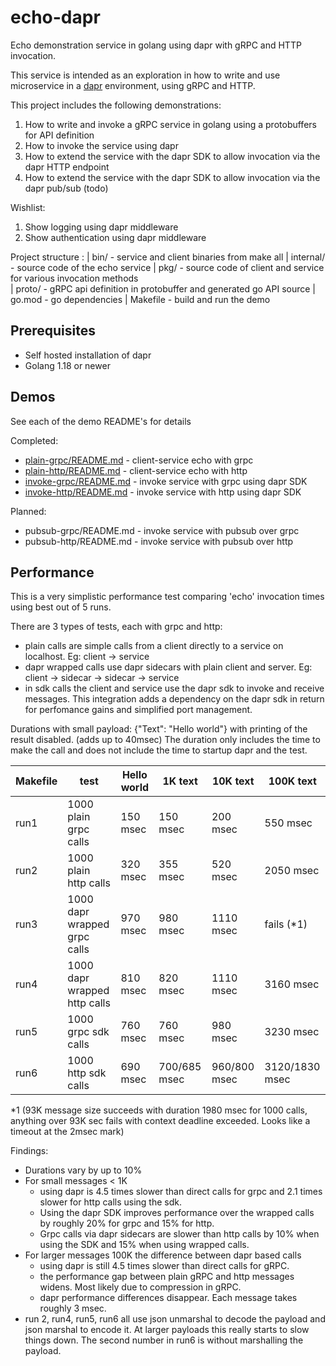 # echo-dapr

Echo demonstration service in golang using dapr with gRPC and HTTP invocation.

This service is intended as an exploration in how to write and use microservice in a [dapr](https://docs.dapr.io/) environment, using gRPC and HTTP.

This project includes the following demonstrations:

1. How to write and invoke a gRPC service in golang using a protobuffers for API definition
2. How to invoke the service using dapr
3. How to extend the service with the dapr SDK to allow invocation via the dapr HTTP endpoint
4. How to extend the service with the dapr SDK to allow invocation via the dapr pub/sub (todo)

Wishlist:

1. Show logging using dapr middleware
2. Show authentication using dapr middleware

Project structure :
| bin/ - service and client binaries from make all
| internal/ - source code of the echo service
| pkg/ - source code of client and service for various invocation methods  
| proto/ - gRPC api definition in protobuffer and generated go API source
| go.mod - go dependencies
| Makefile - build and run the demo

## Prerequisites

* Self hosted installation of dapr
* Golang 1.18 or newer

## Demos

See each of the demo README's for details

Completed:

* [plain-grpc/README.md](pkg/plain-grpc/README.md) - client-service echo with grpc
* [plain-http/README.md](pkg/plain-http/README.md) - client-service echo with http
* [invoke-grpc/README.md](pkg/invoke-grpc/README.md) - invoke service with grpc using dapr SDK
* [invoke-http/README.md](pkg/invoke-http/README.md) - invoke service with http using dapr SDK

Planned:

* pubsub-grpc/README.md - invoke service with pubsub over grpc
* pubsub-http/README.md - invoke service with pubsub over http

## Performance

This is a very simplistic performance test comparing 'echo' invocation times using best out of 5 runs.

There are 3 types of tests, each with grpc and http:

* plain calls are simple calls from a client directly to a service on localhost. Eg: client -> service
* dapr wrapped calls use dapr sidecars with plain client and server. Eg: client -> sidecar -> sidecar -> service
* in sdk calls the client and service use the dapr sdk to invoke and receive messages. This integration adds a dependency on the dapr sdk in return for perfomance gains and simplified port management.

Durations with small payload: {"Text": "Hello world"} with printing of the result disabled. (adds up to 40msec)
The duration only includes the time to make the call and does not include the time to startup dapr and the test.

| Makefile | test                         | Hello world | 1K text      | 10K text     | 100K text      |
|----------|------------------------------|-------------|--------------|--------------|----------------|
| run1     | 1000 plain grpc calls        | 150 msec    | 150 msec     | 200 msec     | 550 msec       |
| run2     | 1000 plain http calls        | 320 msec    | 355 msec     | 520 msec     | 2050 msec      |
| run3     | 1000 dapr wrapped grpc calls | 970 msec    | 980 msec     | 1110 msec    | fails (*1)     |
| run4     | 1000 dapr wrapped http calls | 810 msec    | 820 msec     | 1110 msec    | 3160 msec      |
| run5     | 1000 grpc sdk calls          | 760 msec    | 760 msec     | 980 msec     | 3230 msec      |
| run6     | 1000 http sdk calls          | 690 msec    | 700/685 msec | 960/800 msec | 3120/1830 msec |

*1  (93K message size succeeds with duration 1980 msec for 1000 calls, anything over 93K sec fails with context deadline exceeded. Looks like a timeout at the 2msec mark)

Findings:

* Durations vary by up to 10%
* For small messages < 1K
  * using dapr is 4.5 times slower than direct calls for grpc and 2.1 times slower for http calls using the sdk.
  * Using the dapr SDK improves performance over the wrapped calls by roughly 20% for grpc and 15% for http.
  * Grpc calls via dapr sidecars are slower than http calls by 10% when using the SDK and 15% when using wrapped calls.
* For larger messages 100K the difference between dapr based calls
  * using dapr is still 4.5 times slower than direct calls for gRPC.
  * the performance gap between plain gRPC and http messages widens. Most likely due to compression in gRPC.
  * dapr performance differences disappear. Each message takes roughly 3 msec.
* run 2, run4, run5, run6 all use json unmarshal to decode the payload and json marshal to encode it. At larger payloads this really starts to slow things down. The second number in run6 is without marshalling the payload.
